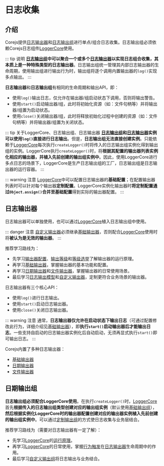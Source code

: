 # 日志收集

## 介绍

Corejs提供[日志输出器](#日志输出器)和[日志输出组](#日志输出组)进行单点/组合日志收集。日志输出组必须依赖Corejs日志组件[LoggerCore](/guide/logger-group-introduce.html#loggercore)使用。

::: tip 说明
**[日志输出组](#日志输出组)中可以聚合一个或多个[日志输出器](#日志输出器)以实现日志组合收集，其本质上是一种特殊类型的日志输出器**。日志输出组统一管理其内部日志输出器的生命周期，使用输出组进行输出行为时，输出组将逐个调用内置输出器的```log()```实现多点输出。
:::

**日志输出器**和**日志输出组**有相同的生命周期和输出API，即：

- 使用```log()```输出日志，仅允许在输出器/组启动状态下调用，否则将输出警告。
- 使用```start()```启动输出器/组，此时将初始化资源（如：文件句柄等）并将输出器/组置为启动状态。
- 使用```close()```关闭输出器/组，此时将释放初始化过程中创建的资源（如：文件句柄等）并将输出器/组置为关闭状态。

::: tip 关于LoggerCore、日志输出组、日志输出器
**[日志输出组](#日志输出组)和[日志输出器](#日志输出器)实例可以使用```log()```直接进行日志输出**。但是，**日志输出组无法直接创建实例**。只能依赖于[LoggerCore](/guide/logger-group-introduce.html#loggercore)每次执行```createLogger()```时将传入的日志输出组实例化得到输出组的实例。LoggerCore执行```createLogger()```时，将**根据其配置的输出器列表实例化相应的输出器，并植入先前创建的输出组实例中**。因此，使用LoggerCore进行多点日志的场景下，LoggerCore是生产日志输出组的工厂，日志输出组是日志输出器的运行容器。
:::

::: warning 注意
[LoggerCore](/guide/logger-group-introduce.html#loggercore)中可以配置日志输出器的**基础配置**；在配置输出器列表时可以针对每个输出器**定制配置**。LoggerCore实例化输出器时**将定制配置通过```Object.assign()```合并至基础配置**得到实际的输出器配置。
:::

## 日志输出器

日志输出器可以单独使用，也可以通过[LoggerCore](/guide/logger-group-introduce.html#loggercore)植入日志输出组中使用。

::: danger 注意
[自定义输出器](/guide/logger-customizing.html)必须继承[基础输出器](/guide/logger-introduce.html#基础输出器)，否则配合[LoggerCore](/guide/logger-group-introduce.html#loggercore)使用时将**被认为是无效的输出器**。
:::

推荐学习路线为：

- 先学习[输出器配置](/guide/logger-introduce.html#输出器配置)、[输出等级](/guide/logger-introduce.html#输出等级)和[等级选举](/guide/logger-introduce.html#等级选举)了解输出器的运行原理。
- 再学习[基础输出器](/guide/logger-introduce.html#基础输出器)，掌握输出器的基本功能和配置。
- 再学习[日期输出器](/guide/logger-introduce.html#日期输出器)和[文件输出器](/guide/logger-introduce.html#文件输出器)，掌握输出器的日常使用场景。
- 最后学习[日志输出模型](/guide/logger-introduce.html#输出器模型)和[自定义输出器](/guide/logger-customizing.html)，定制更符合业务场景的输出器。

日志输出器有三个核心API：

- 使用```log()```进行日志输出。
- 使用```start()```启动日志输出器。
- 使用```close()```关闭日志输出器。

::: warning 注意
通常，**日志输出器仅允许在启动状态下输出日志**（可通过配置修改此行为，详细介绍见[基础输出器](/guide/logger-introduce.html#基础输出器)），即**执行```start()```启动输出器后才能输出日志**。一些支持自启动的日志输出器实例化后自动启动，无须再显式执行```start()```即可输出日志。
:::

Corejs内置了多种日志输出器：

- [基础输出器](/guide/logger-introduce.html#基础输出器)
- [日期输出器](/guide/logger-introduce.html#日期输出器)
- [文件输出器](/guide/logger-introduce.html#文件输出器)

## 日期输出组

**日志输出组必须配合LoggerCore使用**。在执行```createLogger()```时，[LoggerCore](/guide/logger-group-introduce.html#loggercore)首先**根据传入的日志输出组类型创建对应的输出组实例**（默认使用[基础输出组](/guide/logger-group-introduce)），**然后根据实例化LoggerCore时的输出器配置创建对应的输出器实例植入先前创建的输出组实例中**。可以通过[定制输出组](/guide/logger-group-customizing)的方式使日志收集与业务层结合。

推荐学习路线为（需要对日志输出器有一定了解）：

- 先学习[LoggerCore](/guide/logger-group-introduce.html#loggercore)的[运行原理](/guide/logger-group-introduce.html#运行原理)。
- 再学习[LoggerCore](/guide/logger-group-introduce.html#loggercore)的日常使用，掌握[行为触发](/guide/logger-group-introduce.html#行为触发)在[日志输出器](/guide/logger-introduce)生命周期中的作用。
- 最后学习[自定义输出组](/guide/logger-group-customizing.html)将日志输出与业务结合。
